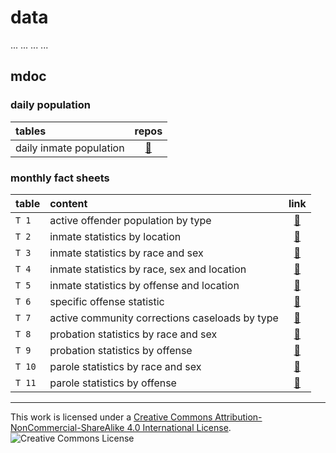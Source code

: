 # data

...
...
...
...

## mdoc

### daily population

| tables | repos |
| :---         |     :---:      |
| daily inmate population   | [:link:](https://github.com/bfeldman89/data)     |


### monthly fact sheets



| table | content | link |
| :--- | :---         |     :---:      |
| `T 1` | active offender population by type   | [:link:](https://github.com/bfeldman89/data/blob/master/mdoc/monthly_fact_sheets/table-1.csv)     |
| `T 2` | inmate statistics by location     | [:link:](https://github.com/bfeldman89/data)       |
| `T 3` | inmate statistics by race and sex   | [:link:](https://github.com/bfeldman89/data)     |
| `T 4` | inmate statistics by race, sex and location     | [:link:](https://github.com/bfeldman89/data)       |
| `T 5` | inmate statistics by offense and location   | [:link:](https://github.com/bfeldman89/data)     |
| `T 6` | specific offense statistic     | [:link:](https://github.com/bfeldman89/data)       |
| `T 7` | active community corrections caseloads by type   | [:link:](https://github.com/bfeldman89/data)     |
| `T 8` | probation statistics by race and sex     | [:link:](https://github.com/bfeldman89/data)       |
| `T 9` | probation statistics by offense   | [:link:](https://github.com/bfeldman89/data)     |
| `T 10` | parole statistics by race and sex     | [:link:](https://github.com/bfeldman89/data)       |
| `T 11` | parole statistics by offense     | [:link:](https://github.com/bfeldman89/data)       |


___
This work is licensed under a [Creative Commons Attribution-NonCommercial-ShareAlike 4.0 International License](http://creativecommons.org/licenses/by-nc-sa/4.0/).
![Creative Commons License](https://i.creativecommons.org/l/by-nc-sa/4.0/88x31.png)
